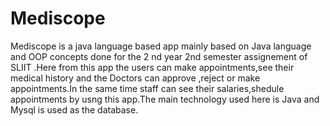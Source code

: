 # Mediscope
Mediscope is a java language based app mainly based on Java language and OOP concepts done for the 2 nd year 2nd semester assignement of SLIIT .Here from this app the users can make appointments,see their medical history and the Doctors can approve ,reject or make appointments.In the same time staff can see their salaries,shedule appointments by usng this app.The main technology used here is Java and Mysql is used as the database.
